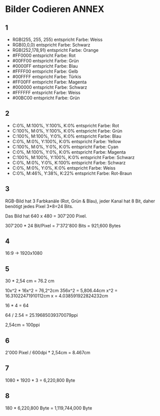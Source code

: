 # Bilder Codieren ANNEX

## 1

- RGB(255, 255, 255) entspricht Farbe: Weiss
- RGB(0,0,0) entspricht Farbe: Schwarz
- RGB(252,178,91) entspricht Farbe: Orange
- #FF0000 entspricht Farbe: Rot
- #00FF00 entspricht Farbe: Grün
- #0000FF entspricht Farbe: Blau
- #FFFF00 entspricht Farbe: Gelb
- #00FFFF entspricht Farbe: Türkis
- #FF00FF entspricht Farbe: Magenta
- #000000 entspricht Farbe: Schwarz
- #FFFFFF entspricht Farbe: Weiss
- #00BC00 entspricht Farbe: Grün

## 2

- C:0%, M:100%, Y:100%, K:0% entspricht Farbe: Rot
- C:100%, M:0%, Y:100%, K:0% entspricht Farbe: Grün
- C:100%, M:100%, Y:0%, K:0% entspricht Farbe: Blau
- C:0%, M:0%, Y:100%, K:0% entspricht Farbe: Yellow
- C:100%, M:0%, Y:0%, K:0% entspricht Farbe: Cyan
- C:0%, M:100%, Y:0%, K:0% entspricht Farbe: Magenta
- C:100%, M:100%, Y:100%, K:0% entspricht Farbe: Schwarz
- C:0%, M:0%, Y:0%, K:100% entspricht Farbe: Schwarz
- C:0%, M:0%, Y:0%, K:0% entspricht Farbe: Weiss
- C:0%, M:46%, Y:38%, K:22% entspricht Farbe: Rot-Braun

## 3

RGB-Bild hat 3 Farbkanäle (Rot, Grün & Blau), jeder Kanal hat 8 Bit, daher benötigt jedes Pixel 3*8=24 Bits.

Das Bild hat 640 x 480 = 307'200 Pixel.

307'200 *  24 Bit/Pixel = 7'372'800 Bits = 921,600 Bytes

## 4

16:9 -> 1920x1080

## 5

30 * 2,54 cm = 76.2 cm

10x^2 * 16x^2 = 76,2^2cm
356x^2 = 5,806.44cm
x^2 = 16.31022471910112cm
x = 4.038591922824232cm

16 * 4 = 64

64 / 2.54 = 25.19685039370079ppi

2,54cm = 100ppi

## 6

2'000 Pixel / 600dpi * 2,54cm = 8.467cm

## 7

1080 * 1920 * 3 = 6,220,800 Byte

## 8

180 * 6,220,800 Byte = 1,119,744,000 Byte
